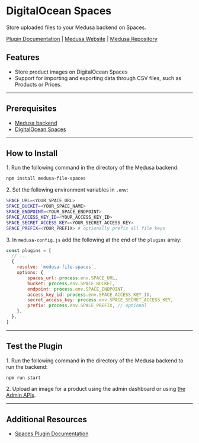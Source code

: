 # DigitalOcean Spaces

Store uploaded files to your Medusa backend on Spaces.

[Plugin Documentation](https://docs.medusajs.com/plugins/file-service/spaces) | [Medusa Website](https://medusajs.com) | [Medusa Repository](https://github.com/medusajs/medusa)

## Features

- Store product images on DigitalOcean Spaces
- Support for importing and exporting data through CSV files, such as Products or Prices.

---

## Prerequisites

- [Medusa backend](https://docs.medusajs.com/development/backend/install)
- [DigitalOcean Spaces](https://www.digitalocean.com/products/spaces)

---

## How to Install

1\. Run the following command in the directory of the Medusa backend:

  ```bash
  npm install medusa-file-spaces
  ```

2\. Set the following environment variables in `.env`:

  ```bash
  SPACE_URL=<YOUR_SPACE_URL>
  SPACE_BUCKET=<YOUR_SPACE_NAME>
  SPACE_ENDPOINT=<YOUR_SPACE_ENDPOINT>
  SPACE_ACCESS_KEY_ID=<YOUR_ACCESS_KEY_ID>
  SPACE_SECRET_ACCESS_KEY=<YOUR_SECRET_ACCESS_KEY>
  SPACE_PREFIX=<YOUR_PREFIX> # optionally prefix all file keys
  ```

3\. In `medusa-config.js` add the following at the end of the `plugins` array:

  ```js
  const plugins = [
    // ...
    {
      resolve: `medusa-file-spaces`,
      options: {
          spaces_url: process.env.SPACE_URL,
          bucket: process.env.SPACE_BUCKET,
          endpoint: process.env.SPACE_ENDPOINT,
          access_key_id: process.env.SPACE_ACCESS_KEY_ID,
          secret_access_key: process.env.SPACE_SECRET_ACCESS_KEY,
          prefix: process.env.SPACE_PREFIX, // optional
      },
    },
  ]
  ```

---

## Test the Plugin

1\. Run the following command in the directory of the Medusa backend to run the backend:

  ```bash
  npm run start
  ```

2\. Upload an image for a product using the admin dashboard or using [the Admin APIs](https://docs.medusajs.com/api/admin#tag/Upload).

---

## Additional Resources

- [Spaces Plugin Documentation](https://docs.medusajs.com/plugins/file-service/spaces)